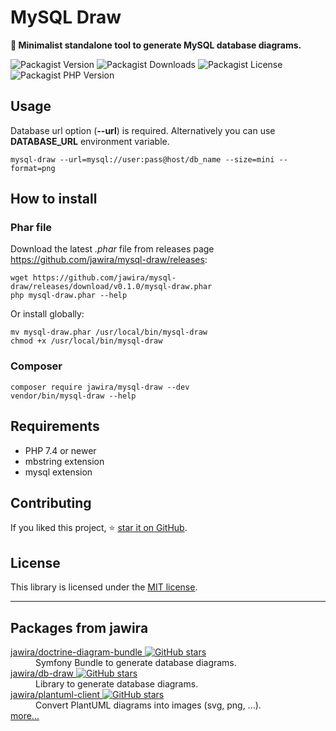 # MySQL Draw

**📐 Minimalist standalone tool to generate MySQL database diagrams.**

![Packagist Version](https://img.shields.io/packagist/v/jawira/mysql-draw?style=for-the-badge)
![Packagist Downloads](https://img.shields.io/packagist/dt/jawira/mysql-draw?style=for-the-badge)
![Packagist License](https://img.shields.io/packagist/l/jawira/mysql-draw?style=for-the-badge)
![Packagist PHP Version](https://img.shields.io/packagist/dependency-v/jawira/mysql-draw/php?style=for-the-badge)

## Usage

Database url option (**--url**) is required. Alternatively you can use 
**DATABASE_URL** environment variable.

```console
mysql-draw --url=mysql://user:pass@host/db_name --size=mini --format=png
```

## How to install

### Phar file

Download the latest _.phar_ file from releases page <https://github.com/jawira/mysql-draw/releases>:

```console
wget https://github.com/jawira/mysql-draw/releases/download/v0.1.0/mysql-draw.phar
php mysql-draw.phar --help
```

Or install globally:

```console
mv mysql-draw.phar /usr/local/bin/mysql-draw
chmod +x /usr/local/bin/mysql-draw
```

### Composer

```console
composer require jawira/mysql-draw --dev
vendor/bin/mysql-draw --help
```

## Requirements

- PHP 7.4 or newer
- mbstring extension
- mysql extension

## Contributing

If you liked this project, ⭐ [star it on GitHub](https://github.com/jawira/mysql-draw).

## License

This library is licensed under the [MIT license](LICENSE.md).


***

## Packages from jawira

<dl>

<dt>
    <a href="https://packagist.org/packages/jawira/doctrine-diagram-bundle">jawira/doctrine-diagram-bundle
    <img alt="GitHub stars" src="https://badgen.net/github/stars/jawira/doctrine-diagram-bundle?icon=github"/></a>
</dt>
<dd>Symfony Bundle to generate database diagrams.</dd>

<dt>
    <a href="https://packagist.org/packages/jawira/db-draw">jawira/db-draw
    <img alt="GitHub stars" src="https://badgen.net/github/stars/jawira/db-draw?icon=github"/></a>
</dt>
<dd>Library to generate database diagrams.</dd>

<dt>
    <a href="https://packagist.org/packages/jawira/plantuml-client"> jawira/plantuml-client
    <img alt="GitHub stars" src="https://badgen.net/github/stars/jawira/plantuml-client?icon=github"/></a>
</dt>
<dd>Convert PlantUML diagrams into images (svg, png, ...).</dd>

<dt><a href="https://packagist.org/packages/jawira/">more...</a></dt>
</dl>
